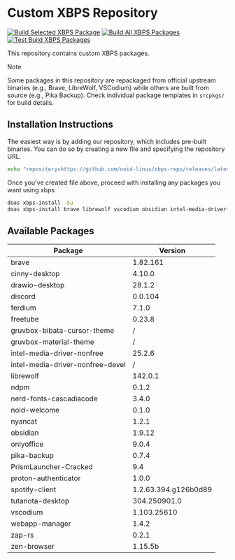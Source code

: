 # Custom XBPS Repository

[![Build Selected XBPS Package](https://github.com/noid-linux/xbps-repo/actions/workflows/build-selected-packages.yml/badge.svg)](https://github.com/noid-linux/xbps-repo/actions/workflows/build-selected-packages.yml) [![Build All XBPS Packages](https://github.com/noid-linux/xbps-repo/actions/workflows/build-all-packages.yml/badge.svg)](https://github.com/noid-linux/xbps-repo/actions/workflows/build-all-packages.yml) [![Test Build XBPS Packages](https://github.com/noid-linux/xbps-repo/actions/workflows/test-build-packages.yml/badge.svg)](https://github.com/noid-linux/xbps-repo/actions/workflows/test-build-packages.yml)

This repository contains custom XBPS packages.

> [!NOTE]
> Some packages in this repository are repackaged from official upstream binaries (e.g., Brave, LibreWolf, VSCodium) while others are built from source (e.g., Pika Backup). Check individual package templates in `srcpkgs/` for build details.

## Installation Instructions

The easiest way is by adding our repository, which includes pre-built binaries. You can do so by creating a new file and specifying the repository URL.

```bash
echo "repository=https://github.com/noid-linux/xbps-repo/releases/latest/download" | doas tee /etc/xbps.d/noid-xbps-repo.conf
```

Once you've created file above, proceed with installing any packages you want using xbps

```bash
doas xbps-install -Su
doas xbps-install brave librewolf vscodium obsidian intel-media-driver-nonfree
```

## Available Packages

| Package                          | Version              |
| -------------------------------- | -------------------- |
| brave                            | 1.82.161             |
| cinny-desktop                    | 4.10.0               |
| drawio-desktop                   | 28.1.2               |
| discord                          | 0.0.104              |
| ferdium                          | 7.1.0                |
| freetube                         | 0.23.8               |
| gruvbox-bibata-cursor-theme      | /                    |
| gruvbox-material-theme           | /                    |
| intel-media-driver-nonfree       | 25.2.6               |
| intel-media-driver-nonfree-devel | /                    |
| librewolf                        | 142.0.1              |
| ndpm                             | 0.1.2                |
| nerd-fonts-cascadiacode          | 3.4.0                |
| noid-welcome                     | 0.1.0                |
| nyancat                          | 1.2.1                |
| obsidian                         | 1.9.12               |
| onlyoffice                       | 9.0.4                |
| pika-backup                      | 0.7.4                |
| PrismLauncher-Cracked            | 9.4                  |
| proton-authenticator             | 1.0.0                |
| spotify-client                   | 1.2.63.394.g126b0d89 |
| tutanota-desktop                 | 304.250901.0         |
| vscodium                         | 1.103.25610          |
| webapp-manager                   | 1.4.2                |
| zap-rs                           | 0.2.1                |
| zen-browser                      | 1.15.5b              |
